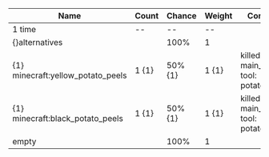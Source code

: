 | Name                              | Count | Chance  | Weight | Comment                                   |
| --------------------------------- | ----- | ------- | ------ | ----------------------------------------- |
| 1 time                            |    -- |      -- |     -- |                                           |
| {}alternatives                    |       |    100% |      1 |                                           |
| {1} minecraft:yellow_potato_peels | 1 {1} | 50% {1} |  1 {1} | killed with main_hand tool: potato_peeler |
| {1} minecraft:black_potato_peels  | 1 {1} | 50% {1} |  1 {1} | killed with main_hand tool: potato_peeler |
| empty                             |       |    100% |      1 |                                           |
